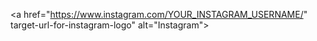 <a href="https://www.instagram.com/YOUR_INSTAGRAM_USERNAME/" target-url-for-instagram-logo" alt="Instagram">
</a>